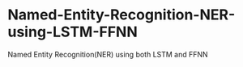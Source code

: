 # Named-Entity-Recognition-NER-using-LSTM-FFNN
Named Entity Recognition(NER) using both LSTM and FFNN
